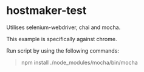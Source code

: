 # hostmaker-test

Utilises selenium-webdriver, chai and mocha.

This example is specifically against chrome.

Run script by using the following commands:
> npm install
> ./node_modules/mocha/bin/mocha
